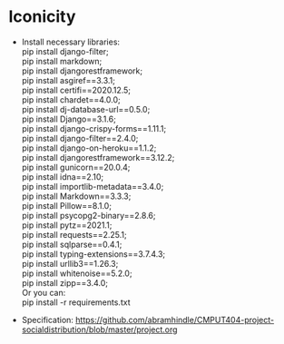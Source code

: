 # Iconicity

* Install necessary libraries:<br/>
pip install django-filter;<br/>
pip install markdown;<br/>
pip install djangorestframework;<br/>
pip install asgiref==3.3.1;<br/>
pip install certifi==2020.12.5;<br/>
pip install chardet==4.0.0;<br/>
pip install dj-database-url==0.5.0;<br/>
pip install Django==3.1.6;<br/>
pip install django-crispy-forms==1.11.1;<br/>
pip install django-filter==2.4.0;<br/>
pip install django-on-heroku==1.1.2;<br/>
pip install djangorestframework==3.12.2;<br/>
pip install gunicorn==20.0.4;<br/>
pip install idna==2.10;<br/>
pip install importlib-metadata==3.4.0;<br/>
pip install Markdown==3.3.3;<br/>
pip install Pillow==8.1.0;<br/>
pip install psycopg2-binary==2.8.6;<br/>
pip install pytz==2021.1;<br/>
pip install requests==2.25.1;<br/>
pip install sqlparse==0.4.1;<br/>
pip install typing-extensions==3.7.4.3;<br/>
pip install urllib3==1.26.3;<br/>
pip install whitenoise==5.2.0;<br/>
pip install zipp==3.4.0;<br/>
Or you can:<br/>
pip install -r requirements.txt<br/>

* Specification: https://github.com/abramhindle/CMPUT404-project-socialdistribution/blob/master/project.org


